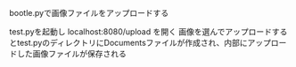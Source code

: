 bootle.pyで画像ファイルをアップロードする

test.pyを起動し localhost:8080/upload を開く
画像を選んでアップロードするとtest.pyのディレクトリにDocumentsファイルが作成され、内部にアップロードした画像ファイルが保存される